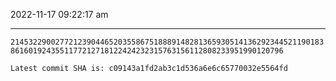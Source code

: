 2022-11-17 09:22:17 am

---

`21453229002772123904465203558675188891482813659305141362923445211901838616019243551177212718122424232315763156112808233951990120796`

`Latest commit SHA is: c09143a1fd2ab3c1d536a6e6c65770032e5564fd `
